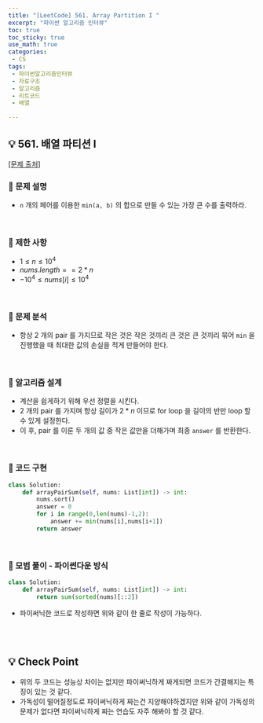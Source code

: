 ```yaml
---
title: "[LeetCode] 561. Array Partition I "
excerpt: "파이썬 알고리즘 인터뷰"
toc: true
toc_sticky: true
use_math: true
categories:
 - CS
tags:
 - 파이썬알고리즘인터뷰
 - 자료구조
 - 알고리즘
 - 리트코드
 - 배열

---
```

## &#128161; 561. 배열 파티션 I
[[문제 출처]](https://leetcode.com/problems/array-partition-i/)
### &#128204; 문제 설명
- <code>n</code> 개의 페어를 이용한 <code>min(a, b)</code> 의 합으로 만들 수 있는 가장 큰 수를 출력하라.

<br/>

### &#128204; 제한 사항
- $1 \leq n \leq 10^4$
- $nums.length == 2 * n$
- $-10^4 \leq nums[i] \leq 10^4$

<br/>

### &#128204; 문제 분석
- 항상 2 개의 pair 를 가지므로 작은 것은 작은 것끼리 큰 것은 큰 것끼리 묶어 <code>min</code> 을 진행했을 때 최대한 값의 손실을 적게 만들어야 한다.

<br/>

### &#128204; 알고리즘 설계
- 계산을 쉽게하기 위해 우선 정렬을 시킨다.
- 2 개의 pair 를 가지며 항상 길이가 $2*n$ 이므로 for loop 을 길이의 반만 loop 할 수 있게 설정한다.
- 이 후, pair 를 이룬 두 개의 값 중 작은 값만을 더해가며 최종 <code>answer</code> 를 반환한다.

<br/>

### &#128204; 코드 구현
```python
class Solution:
    def arrayPairSum(self, nums: List[int]) -> int:
        nums.sort()
        answer = 0
        for i in range(0,len(nums)-1,2):
            answer += min(nums[i],nums[i+1])
        return answer
```
<br/>

### &#128204; 모범 풀이 - 파이썬다운 방식
```python
class Solution:
    def arrayPairSum(self, nums: List[int]) -> int:
        return sum(sorted(nums)[::2])
```
- 파이써닉한 코드로 작성하면 위와 같이 한 줄로 작성이 가능하다.

<br/>
<br/>

## &#128161; Check Point
- 위의 두 코드는 성능상 차이는 없지만 파이써닉하게 짜게되면 코드가 간결해지는 특징이 있는 것 같다.
- 가독성이 떨어질정도로 파이써닉하게 짜는건 지양해야하겠지만 위와 같이 가독성의 문제가 없다면 파이써닉하게 짜는 연습도 자주 해봐야 할 것 같다.